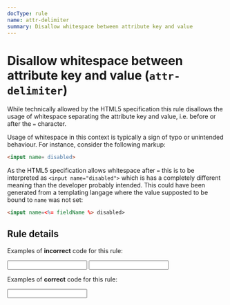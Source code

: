 ```yaml
---
docType: rule
name: attr-delimiter
summary: Disallow whitespace between attribute key and value
---
```


# Disallow whitespace between attribute key and value (`attr-delimiter`)

While technically allowed by the HTML5 specification this rule disallows the usage of whitespace separating the attribute key and value, i.e. before or after the `=` character.

Usage of whitespace in this context is typically a sign of typo or unintended behaviour.
For instance, consider the following markup:

<!-- prettier-ignore -->
```html
<input name= disabled>
```

As the HTML5 specification allows whitespace after `=` this is to be interpreted as `<input name="disabled">` which is has a completely different meaning than the developer probably intended.
This could have been generated from a templating langage where the value supposted to be bound to `name` was not set:

<!-- prettier-ignore -->
```html
<input name=<%= fieldName %> disabled>
```

## Rule details

Examples of **incorrect** code for this rule:

<validate name="incorrect" rules="attr-delimiter">
    <input name= "my-field">
    <input name ="my-field">
</validate>

Examples of **correct** code for this rule:

<validate name="correct" rules="attr-delimiter">
    <input name="my-field">
</validate>
